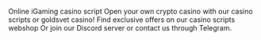 Online iGaming casino script
Open your own crypto casino with our casino scripts or goldsvet casino! Find exclusive offers on our casino scripts webshop Or join our Discord server or contact us through Telegram.
